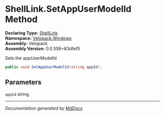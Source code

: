 ﻿<!--  
  <auto-generated>   
    The contents of this file were generated by a tool.  
    Changes to this file may be list if the file is regenerated  
  </auto-generated>   
-->

# ShellLink.SetAppUserModelId Method

**Declaring Type:** [ShellLink](../index.md)  
**Namespace:** [Velopack.Windows](../../index.md)  
**Assembly:** Velopack  
**Assembly Version:** 0.0.556+83dfef5

Sets the appUserModelId

```csharp
public void SetAppUserModelId(string appId);
```

## Parameters

`appId`  string

___

*Documentation generated by [MdDocs](https://github.com/ap0llo/mddocs)*
